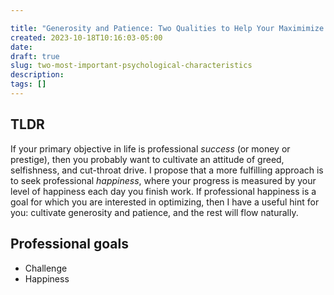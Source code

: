 ```yaml
---

title: "Generosity and Patience: Two Qualities to Help Your Maximimize Professional Happiness"
created: 2023-10-18T10:16:03-05:00
date: 
draft: true
slug: two-most-important-psychological-characteristics
description: 
tags: []
---
```


## TLDR

If your primary objective in life is professional _success_ (or money or prestige), then you probably want to cultivate an attitude of greed, selfishness, and cut-throat drive. I propose that a more fulfilling approach is to seek professional _happiness_, where your progress is measured by your level of happiness each day you finish work. If professional happiness is a goal for which you are interested in optimizing, then I have a useful hint for you: cultivate generosity and patience, and the rest will flow naturally.

## Professional goals

- Challenge
- Happiness
